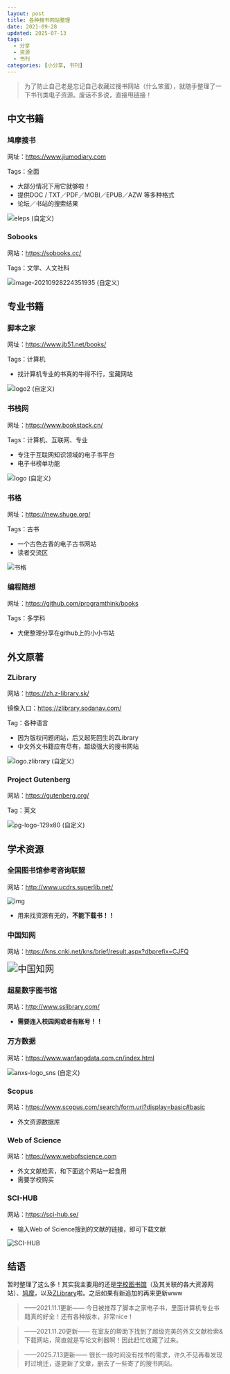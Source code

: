 ```yaml
---
layout: post
title: 各种搜书网站整理
date: 2021-09-28
updated: 2025-07-13
tags: 
  - 分享
  - 资源
  - 书刊
categories: [小分享, 书刊]
---
```


<div class="primary">

> 为了防止自己老是忘记自己收藏过搜书网站（什么笨蛋），就随手整理了一下书刊类电子资源。废话不多说，直接甩链接！

</div>

<!-- more -->

## 中文书籍

### 鸠摩搜书

网址：https://www.jiumodiary.com

Tags：全面

- 大部分情况下用它就够啦！
- 提供DOC / TXT／PDF／MOBI／EPUB／AZW 等多种格式
- 论坛／书站的搜索结果

![eleps (自定义)](https://cdn.yuumi.link/images/booksSearch/eleps%20(%E8%87%AA%E5%AE%9A%E4%B9%89).png#pic_left)

### Sobooks

网站：https://sobooks.cc/

Tags：文学、人文社科

![image-20210928224351935 (自定义)](https://cdn.yuumi.link/images/booksSearch/image-20210928224351935%20(%E8%87%AA%E5%AE%9A%E4%B9%89).png)



## 专业书籍

### 脚本之家

网址：https://www.jb51.net/books/

Tags：计算机

- 找计算机专业的书真的牛得不行，宝藏网站

![logo2 (自定义)](https://cdn.yuumi.link/images/booksSearch/logo2%20(%E8%87%AA%E5%AE%9A%E4%B9%89).gif)


### 书栈网

网址：https://www.bookstack.cn/

Tags：计算机、互联网、专业

- 专注于互联网知识领域的电子书平台
- 电子书榜单功能

![logo (自定义)](https://cdn.yuumi.link/images/booksSearch/logo%20(%E8%87%AA%E5%AE%9A%E4%B9%89).png)

### 书格

网址：https://new.shuge.org/

Tags：古书

- 一个古色古香的电子古书网站
- 读者交流区

![书格](https://cdn.yuumi.link/images/booksSearch/logo-16328394780005.png)

### 编程随想

网址：https://github.com/programthink/books

Tags：多学科

- 大佬整理分享在github上的小小书站



## 外文原著

### ZLibrary

网站：https://zh.z-library.sk/

镜像入口：https://zlibrary.sodanav.com/

Tag：各种语言

- 因为版权问题闭站，后又起死回生的ZLibrary
- 中文外文书籍应有尽有，超级强大的搜书网站

![logo.zlibrary (自定义)](https://cdn.yuumi.link/images/booksSearch/logo.zlibrary%20(%E8%87%AA%E5%AE%9A%E4%B9%89).png)

### Project Gutenberg

网站：https://gutenberg.org/

Tag：英文

![pg-logo-129x80 (自定义)](https://cdn.yuumi.link/images/booksSearch/pg-logo-129x80%20(%E8%87%AA%E5%AE%9A%E4%B9%89).png)



## 学术资源

### 全国图书馆参考咨询联盟

网站：http://www.ucdrs.superlib.net/

![img](https://cdn.yuumi.link/images/booksSearch/logo.jpg)

- 用来找资源有无的，**不能下载书！！**


### 中国知网

网站：https://kns.cnki.net/kns/brief/result.aspx?dbprefix=CJFQ

<img src="https://cdn.yuumi.link/images/booksSearch/logo.gif" alt="中国知网" style="zoom:150%;" />

### 超星数字图书馆

网站：http://www.sslibrary.com/

- **需要连入校园网或者有账号！！**

### 万方数据

网站：https://www.wanfangdata.com.cn/index.html

![anxs-logo_sns (自定义)](https://cdn.yuumi.link/images/booksSearch/anxs-logo_sns%20(%E8%87%AA%E5%AE%9A%E4%B9%89).png)

### Scopus

网站：https://www.scopus.com/search/form.uri?display=basic#basic

- 外文资源数据库

### Web of Science

网站：https://www.webofscience.com

- 外文文献检索，和下面这个网站一起食用
- 需要学校购买

### SCI-HUB

网站：https://sci-hub.se/

- 输入Web of Science搜到的文献的链接，即可下载文献

![SCI-HUB](https://cdn.yuumi.link/images/booksSearch/logo_en1.png)



## 结语

暂时整理了这么多！其实我主要用的还是[学校图书馆](#各种学校图书馆网站)（及其关联的各大资源网站）、[鸠摩](#鸠摩搜书)，以及[ZLibrary](#ZLibrary)啦。之后如果有新追加的再来更新www

> ——2021.11.1更新——
> 今日被推荐了脚本之家电子书，里面计算机专业书籍真的好全！还有各种版本，非常nice！

> ——2021.11.20更新——
> 在室友的帮助下找到了超级完美的外文文献检索&下载网站，简直就是写论文利器啊！因此赶忙收藏了过来。

> ——2025.7.13更新——
> 很长一段时间没有找书的需求，许久不见再看发现时过境迁，遂更新了文章，删去了一些寄了的搜书网站。
